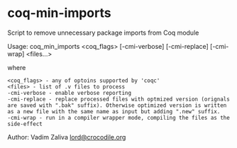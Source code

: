 # coq-min-imports
Script to remove unnecessary package imports from Coq module

Usage: coq_min_imports <coq_flags> [-cmi-verbose] [-cmi-replace] [-cmi-wrap] <files...>

where

    <coq_flags> - any of optoins supported by 'coqc'
    <files> - list of .v files to process
    -cmi-verbose - enable verbose reporting
    -cmi-replace - replace processed files with optmized version (orignals are saved with ".bak" suffix). Otherwise optimized version is written as a new file with the same name as input but adding ".new" suffix.
    -cmi-wrap - run in a compiler wrapper mode, compiling the files as the side-effect


Author: Vadim Zaliva <lord@crocodile.org>
